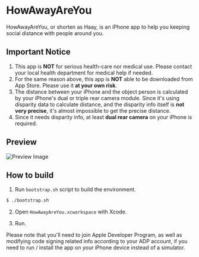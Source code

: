 # HowAwayAreYou

HowAwayAreYou, or shorten as Haay, is an iPhone app to help you keeping social distance with people around you.

## Important Notice

1. This app is **NOT** for serious health-care nor medical use. Please contact your local health department for medical help if needed.
2. For the same reason above, this app is **NOT** able to be downloaded from App Store. Please use it **at your own risk**.
3. The distance between your iPhone and the object person is calculated by your iPhone's dual or triple rear camera module. Since it's using disparity data to calculate distance, and the disparity info itself is **not very precise**, it's almost impossible to get the precise distance.
4. Since it needs disparity info, at least **dual rear camera** on your iPhone is required.

## Preview

![Preview Image](README_Resource/preview.gif)

## How to build

1. Run `bootstrap.sh` script to build the environment.

```sh
$ ./bootstrap.sh
```

2. Open `HowAwayAreYou.xcworkspace` with Xcode.

3. Run.

Please note that you'll need to join Apple Developer Program, as well as modifying code signing related info according to your ADP account, if you need to run / install the app on your iPhone device instead of a simulator.
